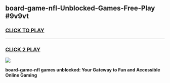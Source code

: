 
## board-game-nfl-Unblocked-Games-Free-Play #9v9vt
<h3>
<a href="https://us.freeplayer.one?title=board-game-nfl&ref=9M">CLICK TO PLAY</a></h3>
<hr>

<h3>
<a href="https://us.freeplayer.one?title=board-game-nfl&ref=9M">CLICK 2 PLAY</a>
  
</h3>

<a href="https://us.freeplayer.one?title=board-game-nfl&ref=9M"><img src="https://clearcache.store/games.png"></a>


**board-game-nfl games unblocked: Your Gateway to Fun and Accessible Online Gaming**

